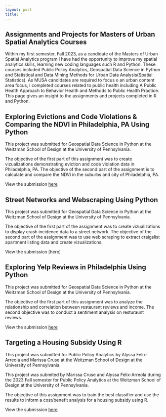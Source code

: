 ```yaml
---
layout: post
title: ''
---
```


## Assignments and Projects for Masters of Urban Spatial Analytics Courses

Within my first semester, Fall 2023, as a candidate of the Masters of Urban Spatial Analytics program I have had the opportunity to improve my spatial analytics skills, learning new coding languages such R and Python. These courses included Public Policy Analytics, Geospatial Data Science in Python and Statistical and Data Mining Methods for Urban Data Analysis(Spatial Statistics). As MUSA candidates are required to focus o  an urban content area focus, I completed courses related to public health including A Public Health Approach to Behavior Health and Methods to Public Health Practice. This page gives an insight to the assignments and projects completed in R and Python.

## Exploring Evictions and Code Violations & Comparing the NDVI in Philadelphia, PA Using Python 

This project was submitted for Geospatial Data Science in Python at the Weitzman School of Design at the University of Pennsylvania.

The objective of the first part of this assignment was to create vizualizations demonstrating eviction and code violation data in Philadelphia, PA. The objective of the second part of the assignment is to calculate and compare the NDVi in the suburbs and city of Philadelphia, PA.

View the submission [here](file:///Users/alyssafelix/Downloads/assignment-3.html) 

## Street Networks and Webscraping Using Python

This project was submitted for Geospatial Data Science in Python at the Weitzman School of Design at the University of Pennsylvania.

The objective of the first part of the assignment was to create vizualizations to display crash incidence data to a street network. The objective of the second part of the assignment was to use web scraping to extract craigslist apartment listing data and create vizualizations.

View the submission [here] 

## Exploring Yelp Reviews in Philadelphia Using Python 

This project was submitted for Geospatial Data Science in Python at the Weitzman School of Design at the University of Pennsylvania.

The objective of the first part of this assignment was to analyze the relationship and correlation between restaurant reviews and income. The second objective was to conduct a sentiment analysis on resturaunt reviews.

View the submission [here](https://alyssafelixa.github.io/assignmentsample2/)

## Targeting a Housing Subsidy Using R 

This project was submitted for Public Policy Analytics by Alyssa Felix-Arreola and Marissa Cruse at the Weitzman School of Design at the University of Pennsylvania. 

This project was submited by Marissa Cruse and Alyssa Felix-Arreola during the 2023 Fall semester for Public Policy Analytics at the Weitzman School of Design at the University of Pennsylvania.

The objective of this assignment was to train the best classifier and use the results to inform a cost/benefit analysis for a housing subsidy using R.

View the submission [here](file:///Users/alyssafelix/Downloads/TargetingAHousingSubsidy_AFA.html)
